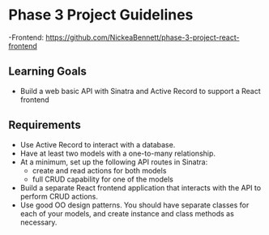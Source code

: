 # Phase 3 Project Guidelines

-Frontend:
<https://github.com/NickeaBennett/phase-3-project-react-frontend>

## Learning Goals

- Build a web basic API with Sinatra and Active Record to support a React
  frontend

## Requirements

- Use Active Record to interact with a database.
- Have at least two models with a one-to-many relationship.
- At a minimum, set up the following API routes in Sinatra:
  - create and read actions for both models
  - full CRUD capability for one of the models
- Build a separate React frontend application that interacts with the API to
  perform CRUD actions.
- Use good OO design patterns. You should have separate classes for each of your
  models, and create instance and class methods as necessary.
